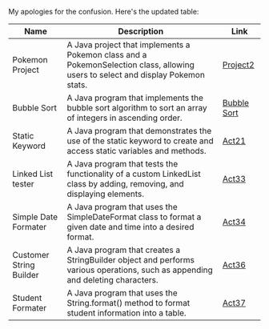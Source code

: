 My apologies for the confusion. Here's the updated table:

| Name | Description | Link |
| --- | --- | --- |
| Pokemon Project | A Java project that implements a Pokemon class and a PokemonSelection class, allowing users to select and display Pokemon stats. | [Project2](https://github.com/davidlee3589/portfolio/tree/main/project2) |
| Bubble Sort | A Java program that implements the bubble sort algorithm to sort an array of integers in ascending order. | [Bubble Sort](https://github.com/davidlee3589/portfolio/tree/main/act25) |
| Static Keyword | A Java program that demonstrates the use of the static keyword to create and access static variables and methods. | [Act21](https://github.com/davidlee3589/portfolio/tree/main/act21) |
| Linked List tester | A Java program that tests the functionality of a custom LinkedList class by adding, removing, and displaying elements. | [Act33](https://github.com/davidlee3589/portfolio/tree/main/act33) |
| Simple Date Formater | A Java program that uses the SimpleDateFormat class to format a given date and time into a desired format. | [Act34](https://github.com/davidlee3589/portfolio/tree/main/act34) |
| Customer String Builder | A Java program that creates a StringBuilder object and performs various operations, such as appending and deleting characters. | [Act36](https://github.com/davidlee3589/portfolio/tree/main/act36) |
| Student Formater | A Java program that uses the String.format() method to format student information into a table. | [Act37](https://github.com/davidlee3589/portfolio/tree/main/act37) |
